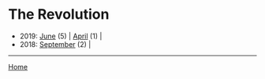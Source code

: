 # The Revolution

  * 2019: 
      [June](./the-revolution-2019-06.md) (5) | 
      [April](./the-revolution-2019-04.md) (1) | 
  * 2018: 
      [September](./the-revolution-2018-09.md) (2) | 

----

[Home](../)
